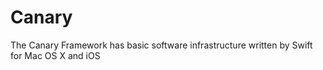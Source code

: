 # Canary
The Canary Framework has basic software infrastructure written by Swift for Mac OS X and iOS
